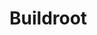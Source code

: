 <!--
 Copyright (c) 2022 Zheng hua
 
 This software is released under the MIT License.
 https://opensource.org/licenses/MIT
-->

# Buildroot